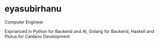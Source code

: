 # eyasubirhanu
Computer Engineer

Exprianced in Python for Backend and AI, Golang for Backend, Haskell and Plutus for Cardano Development

